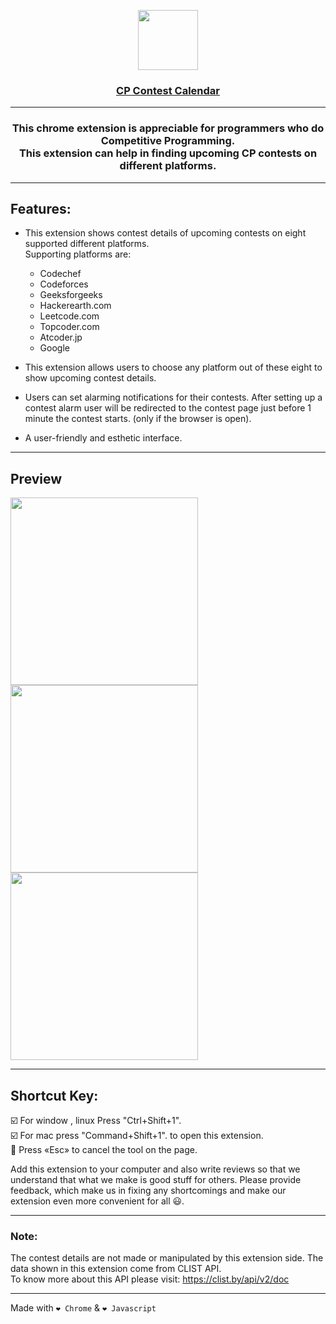 <p align="center">
  <a href="https://chrome.google.com/webstore/detail/cp-contest-calendar/nchadgecfkcdikollfdhgobmjoeaiegd?hl=en&authuser=0">
    <img src="https://user-images.githubusercontent.com/79409258/233820658-789d542a-d3f2-40c3-9b71-28b2a343d1da.png" height="96">
    <h3 align="center">CP Contest Calendar</h3>
  </a>
</p>


----

 <h3 align="center">This chrome extension is appreciable for programmers who do Competitive Programming. <br> This extension can help in finding upcoming CP contests on different platforms. </h3>
  
----

## Features:<br>
* This extension shows contest details of upcoming contests on eight supported different platforms. <br>
  Supporting platforms are:
  * Codechef
  * Codeforces
  * Geeksforgeeks
  * Hackerearth.com
  * Leetcode.com
  * Topcoder.com
  * Atcoder.jp
  * Google


* This extension allows users to choose any platform out of these eight to show upcoming contest details.
* Users can set alarming notifications for their contests. After setting up a contest alarm user will be redirected to the contest page just before 1 minute the contest starts. (only if the browser is open).
* A user-friendly and esthetic interface.

----

## Preview

  <img width="300" src="https://user-images.githubusercontent.com/79409258/233820747-432c3d22-fc3f-47bb-975a-e86ea8fcb38c.png">
  
  <img width="300" src="https://user-images.githubusercontent.com/79409258/233820749-8a883af7-a019-4758-9759-594759dd512e.png">
  
  <img width="300" src="https://user-images.githubusercontent.com/79409258/233820753-03175a7a-a7fd-4133-89bd-660f3635c1ad.png">

----

## Shortcut Key:<br>
☑️ For window , linux Press "Ctrl+Shift+1". <br>
☑️  For mac press "Command+Shift+1". to open this extension. <br>
🔘 Press «Esc» to cancel the tool on the page. <br>

Add this extension to your computer and also write reviews so that we understand that what we make is good stuff for others.
Please provide feedback, which make us in fixing any shortcomings and make our extension even more convenient for all 😃.
<br>

----

### Note: 

The contest details are not made or manipulated by this extension side. The data shown in this extension come from CLIST API.<br>
To know more about this API please visit: https://clist.by/api/v2/doc

----

Made with ```❤️ Chrome``` & ```❤️ Javascript```


